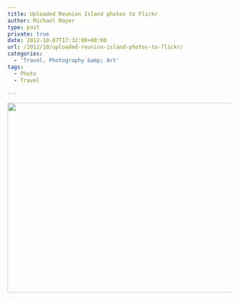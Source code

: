 ```yaml
---
title: Uploaded Reunion Island photos to Flickr
author: Michael Mayer
type: post
private: true
date: 2012-10-07T17:32:00+00:00
url: /2012/10/uploaded-reunion-island-photos-to-flickr/
categories:
  - 'Travel, Photography &amp; Art'
tags:
  - Photo
  - Travel

---
```

[<img class="alignnone size-full wp-image-1578" title="Reunion Island" src="http://www.nulldevice.de/wp-content/uploads/2012/10/8062553231_3dd7280785_z.jpeg" alt="" width="640" height="426" srcset="/wp-content/uploads/2012/10/8062553231_3dd7280785_z.jpeg 640w, /wp-content/uploads/2012/10/8062553231_3dd7280785_z-500x332.jpeg 500w" sizes="(max-width: 640px) 100vw, 640px" />][1]

 [1]: http://www.flickr.com/photos/michael_mayer/sets/72157631711046059/